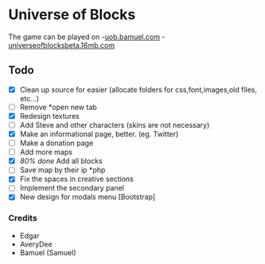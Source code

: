 #  **Universe of Blocks**
  The game can be played on
  -[uob.bamuel.com](http://uob.bamuel.com/index.html)
  -[universeofblocksbeta.16mb.com](http://universeofblocksbeta.16mb.com/)
## Todo
- [x] Clean up source for easier (allocate folders for css,font,images,old files, etc...)
- [ ] Remove *open new tab 
- [x] Redesign textures
- [ ] Add Steve and other characters (skins are not necessary)
- [x] Make an informational page, better. (eg. Twitter)
- [ ] Make a donation page
- [ ] Add more maps
- [x] *80% done* Add all blocks
- [ ] Save map by their ip *php
- [x] Fix the spaces in creative sections
- [ ] Implement the secondary panel
- [x] New design for modals menu [Bootstrap]

### Credits 
- Edgar
- AveryDee
- Bamuel (Samuel)
